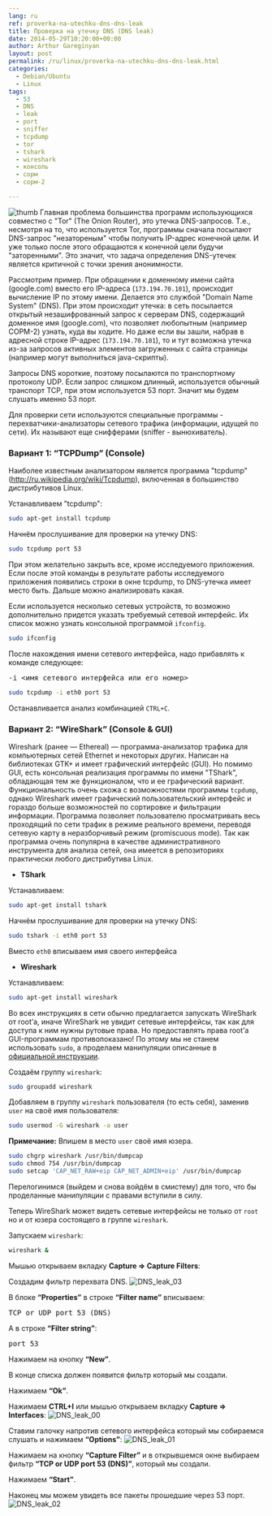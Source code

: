 ```yaml
---
lang: ru
ref: proverka-na-utechku-dns-dns-leak
title: Проверка на утечку DNS (DNS leak)
date: 2014-05-29T10:20:00+00:00
author: Arthur Gareginyan
layout: post
permalink: /ru/linux/proverka-na-utechku-dns-dns-leak.html
categories:
  - Debian/Ubuntu
  - Linux
tags:
  - 53
  - DNS
  - leak
  - port
  - sniffer
  - tcpdump
  - tor
  - tshark
  - wireshark
  - консоль
  - сорм
  - сорм-2

---
```


![thumb]()
Главная проблема большинства программ использующихся совместно с "Tor" (The Onion Router), это утечка DNS-запросов. Т.е., несмотря на то, что используется Tor, программы сначала посылают DNS-запрос "незатореным" чтобы получить IP-адрес конечной цели. И уже только после этого обращаются к конечной цели будучи "заторенными". Это значит, что задача определения DNS-утечек является критичной с точки зрения анонимности.


Рассмотрим пример. При обращении к доменному имени сайта (google.com) вместо его IP-адреса (`173.194.70.101`), происходит вычисление IP по этому имени. Делается это службой "Domain Name System" (DNS). При этом происходит утечка: в сеть посылается открытый незашифрованный запрос к серверам DNS, содержащий доменное имя (google.com), что позволяет любопытным (например СОРМ-2) узнать, куда вы ходите. Но даже если вы зашли, набрав в адресной строке IP-адрес (`173.194.70.101`), то и тут возможна утечка из-за запросов активных элементов загруженных с сайта страницы (например могут выполниться java-скрипты).

Запросы DNS короткие, поэтому посылаются по транспортному протоколу UDP. Если запрос слишком длинный, используется обычный транспорт TCP, при этом используется 53 порт. Значит мы будем слушать именно 53 порт.

Для проверки сети используются специальные программы - перехватчики-анализаторы сетевого трафика (информации, идущей по сети). Их называют еще снифферами (sniffer - вынюхиватель).


### Вариант 1: “TCPDump” (Console)

Наиболее известным анализатором является программа "tcpdump" (http://ru.wikipedia.org/wiki/Tcpdump), включенная в большинство дистрибутивов Linux.

Устанавливаем "tcpdump":

```sh
sudo apt-get install tcpdump
```

Начнём прослушивание для проверки на утечку DNS:

```sh
sudo tcpdump port 53
```

При этом желательно закрыть все, кроме исследуемого приложения. Если после этой команды в результате работы исследуемого приложения появились строки в окне tcpdump, то DNS-утечка имеет место быть. Дальше можно анализировать какая.

Если используется несколько сетевых устройств, то возможно дополнительно придется указать требуемый сетевой интерфейс. Их список можно узнать консольной программой `ifconfig`.

```sh
sudo ifconfig
```

После нахождения имени сетевого интерфейса, надо прибавлять к команде следующее:
<pre>
-i &lt;имя&#95;сетевого_интерфейса или его номер>
</pre>

```sh
sudo tcpdump -i eth0 port 53
```

Останавливается анализ комбинацией `CTRL+C`.


### Вариант 2: “WireShark” (Console & GUI)

Wireshark (ранее — Ethereal) — программа-анализатор трафика для компьютерных сетей Ethernet и некоторых других. Написан на библиотеках GTK+ и имеет графический интерфейс (GUI). Но помимо GUI, есть консольная реализация программы по имени "TShark", обладающая тем же функционалом, что и ее графический вариант. Функциональность очень схожа с возможностями программы `tcpdump`, однако Wireshark имеет графический пользовательский интерфейс и гораздо больше возможностей по сортировке и фильтрации информации. Программа позволяет пользователю просматривать весь проходящий по сети трафик в режиме реального времени, переводя сетевую карту в неразборчивый режим (promiscuous mode). Так как программа очень популярна в качестве административного инструмента для анализа сетей, она имеется в репозиториях практически любого дистрибутива Linux.


* **TShark**


Устанавливаем:

```sh
sudo apt-get install tshark
```

Начнём прослушивание для проверки на утечку DNS:

```sh
sudo tshark -i eth0 port 53
```

Вместо `eth0` вписываем имя своего интерфейса


* **Wireshark**

Устанавливаем:

```sh
sudo apt-get install wireshark
```

Во всех инструкциях в сети обычно предлагается запускать WireShark от root’а, иначе WireShark не увидит сетевые интерфейсы, так как для доступа к ним нужны рутовые права. Но предоставлять права root’а GUI-программам противопоказано! По этому мы не станем использовать `sudo`, а проделаем манипуляции описанные в [официальной инструкции](http://wiki.wireshark.org/CaptureSetup/CapturePrivileges).

Создаём группу `wireshark`:

```sh
sudo groupadd wireshark
```

Добавляем в группу `wireshark` пользователя (то есть себя), заменив `user` на своё имя пользователя:

```sh
sudo usermod -G wireshark -a user
```

**Примечание:**
Впишем в место `user` своё имя юзера.

```sh
sudo chgrp wireshark /usr/bin/dumpcap
sudo chmod 754 /usr/bin/dumpcap
sudo setcap 'CAP_NET_RAW+eip CAP_NET_ADMIN+eip' /usr/bin/dumpcap
```

Перелогинимся (выйдем и снова войдём в смистему) для того, что бы проделанные манипуляции с правами вступили в силу.

Теперь WireShark может видеть сетевые интерфейсы не только от `root` но и от юзера состоящего в группе `wireshark`.

Запускаем `wireshark`:

```sh
wireshark &
```

Мышью открываем вкладку **Capture ⇒ Capture Filters**:

Создадим фильтр перехвата DNS.
<img src="/images/proverka-na-utechku-dns-dns-leak/DNS_leak_03.png" alt="DNS_leak_03" class="alignleft" />

В блоке **“Properties”** в строке **“Filter name”** вписываем:

<pre>
TCP or UDP port 53 (DNS)
</pre>

А в строке **“Filter string”**:

<pre>
port 53
</pre>

Нажимаем на кнопку **“New”**.

В конце списка должен появится фильтр который мы создали.

Нажимаем **“Ok”**.

Нажимаем **CTRL+I** или мышью открываем вкладку **Capture ⇒ Interfaces**:
<img src="/images/proverka-na-utechku-dns-dns-leak/DNS_leak_00.png" alt="DNS_leak_00" class="alignleft" />

Ставим галочку напротив сетевого интерфейса который мы собираемся слушать и нажимаем **“Options”**:
<img src="/images/proverka-na-utechku-dns-dns-leak/DNS_leak_01.png" alt="DNS_leak_01" class="alignleft" />

Нажимаем на кнопку **“Capture Filter”** и в открывшемся окне выбираем фильтр **“TCP or UDP port 53 (DNS)”**, который мы создали.

Нажимаем **“Start”**.

Наконец мы можем увидеть все пакеты прошедшие через 53 порт. 
<img src="/images/proverka-na-utechku-dns-dns-leak/DNS_leak_02.png" alt="DNS_leak_02" class="alignleft" />
